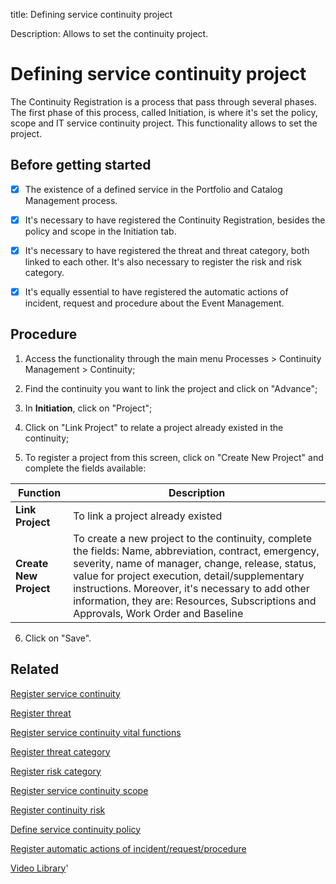 title: Defining service continuity project

Description: Allows to set the continuity project. 
# Defining service continuity project

The Continuity Registration is a process that pass through several phases. The first phase of this process, called Initiation, is where it's set the policy, scope and IT service continuity project. This functionality allows to set the project.

Before getting started
--------------------------

- [x] The existence of a defined service in the Portfolio and Catalog
Management process.

- [x] It's necessary to have registered the Continuity Registration, besides the policy and scope in the Initiation tab.

- [x] It's necessary to have registered the threat and threat category, both linked to
each other. It's also necessary to register the risk and risk category.

- [x] It's equally essential to have registered the automatic actions of incident,
request and procedure about the Event Management.

Procedure
-------------

1.  Access the functionality through the main menu Processes \> Continuity
    Management \> Continuity;

2.  Find the continuity you want to link the project and click on "Advance";

3.  In **Initiation**, click on "Project";

4.  Click on "Link Project" to relate a project already existed in the
    continuity;

5.  To register a project from this screen, click on "Create New Project" and
    complete the fields available:
    
|Function|Description|
|--------|-----------|
|**Link Project**|To link a project already existed|
|**Create New Project**|To create a new project to the continuity, complete the fields: Name, abbreviation, contract, emergency, severity, name of manager, change, release, status, value for project execution, detail/supplementary instructions. Moreover, it's necessary to add other information, they are: Resources, Subscriptions and Approvals, Work Order and Baseline|

6.  Click on "Save".


Related
-----------

[Register service continuity](/en-us/4biz-helium/processes/continuity/use/register-service-continuity.html)

[Register threat](/en-us/4biz-helium/processes/continuity/configuration/register-threat.html)

[Register service continuity vital functions](/en-us/4biz-helium/processes/continuity/use/continuity-vital-functions.html)

[Register threat category](/en-us/4biz-helium/processes/continuity/configuration/threat-category.html)

[Register risk category](/en-us/4biz-helium/processes/continuity/configuration/risk-category.html)

[Register service continuity scope](/en-us/4biz-helium/processes/continuity/use/service-continuity-scope.html)

[Register continuity risk](/en-us/4biz-helium/processes/continuity/configuration/register-continuity-risk.html)

[Define service continuity policy](/en-us/4biz-helium/processes/continuity/use/continuity-policy.html)

[Register automatic actions of incident/request/procedure](/en-us/4biz-helium/additional-features/automation-of-operation/configuration/register-automatic-actions-incident-request-procedure.html)


<i class='fa fa-youtube-play  fa-2x' style='color:#97ce17;vertical-align: middle;'> </i> [Video Library](https://www.youtube.com/playlist?list=PLB5qK2uzf2RPwpIsGu97d5LVHeTNzpTMC)'
